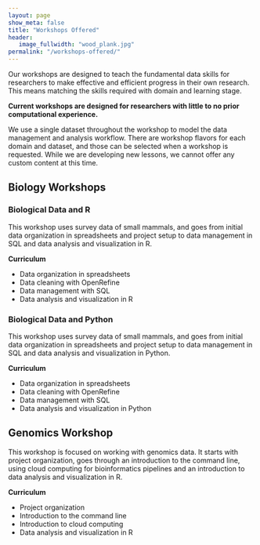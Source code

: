 ```yaml
---
layout: page
show_meta: false
title: "Workshops Offered"
header:
   image_fullwidth: "wood_plank.jpg"
permalink: "/workshops-offered/"
---
```


Our workshops are designed to teach the fundamental data skills 
for researchers to make effective and efficient progress in their 
own research. This means matching the skills required with domain
and learning stage.

**Current workshops are designed for researchers with little to 
no prior computational experience.**

We use a single dataset throughout the workshop to model
the data management and analysis workflow. There are workshop flavors
for each domain and dataset, and those can be selected when a 
workshop is requested. While we are developing new lessons, we cannot
offer any custom content at this time.

## Biology Workshops

### Biological Data and R  
This workshop uses survey data of small mammals, and goes from 
initial data organization in spreadsheets and project setup to 
data management in SQL and data analysis and visualization in R.

**Curriculum**  

- Data organization in spreadsheets
- Data cleaning with OpenRefine
- Data management with SQL
- Data analysis and visualization in R


### Biological Data and Python
This workshop uses survey data of small mammals, and goes from 
initial data organization in spreadsheets and project setup to 
data management in SQL and data analysis and visualization in Python.

**Curriculum**  

* Data organization in spreadsheets
* Data cleaning with OpenRefine
* Data management with SQL
* Data analysis and visualization in Python


## Genomics Workshop
This workshop is focused on working with genomics data. It starts
with project organization, goes through an introduction to the command
line, using cloud computing for bioinformatics pipelines and an introduction
to data analysis and visualization in R.

**Curriculum**  

* Project organization
* Introduction to the command line
* Introduction to cloud computing
* Data analysis and visualization in R
